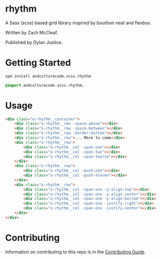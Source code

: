 # rhythm

A Sass (scss) based grid library inspired by bourbon neat and flexbox.

Written by Zach McCleaf.

Published by Dylan Justice.

# Getting Started

```bash
npm install andculturecode.scss.rhythm
```

```scss
@import andculturecode.scss.rhythm;
```

# Usage

```html
<div class="o-rhythm__container">
    <div class="o-rhythm__row -space-above"></div>
    <div class="o-rhythm__row -space-between"></div>
    <div class="o-rhythm__row -border-bottom"></div>
    <div class="o-rhythm__row">... More to come</div>
    <div class="o-rhythm__row">
        <div class="o-rhythm__col -span-one"></div>
        <div class="o-rhythm__col -span-two"></div>
        <div class="o-rhythm__col -span-twelve"></div>
    </div>
    <div class="o-rhythm__row">
        <div class="o-rhythm__col -push-one"></div>
        <div class="o-rhythm__col -push-eleven"></div>
    </div>
    <div class="o-rhythm__row">
        <div class="o-rhythm__col -span-one -y-align-top"></div>
        <div class="o-rhythm__col -span-one -y-align-center"></div>
        <div class="o-rhythm__col -span-one -y-align-bottom"></div>
        <div class="o-rhythm__col -span-one -justify-right"></div>
        <div class="o-rhythm__col -span-one -justify-center"></div>
    </div>
</div>
```



# Contributing

Information on contributing to this repo is in the [Contributing Guide](https://github.com/AndcultureCode/AndcultureCode/blob/master/CONTRIBUTING.md).